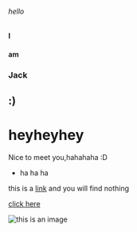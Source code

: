 ###### hello

#### I

#### am

### Jack

## :)

# heyheyhey

Nice to meet you,hahahaha  :D

* ha ha ha

this is a [link](www.baidu.com) and you will find nothing 

[click here](www.baidu.com)

![this is an image](https://gss0.bdstatic.com/94o3dSag_xI4khGkpoWK1HF6hhy/baike/c0%3Dbaike116%2C5%2C5%2C116%2C38/sign=a9d12e49de1373f0e13267cdc566209e/a8773912b31bb051808b051a397adab44aede051.jpg)
